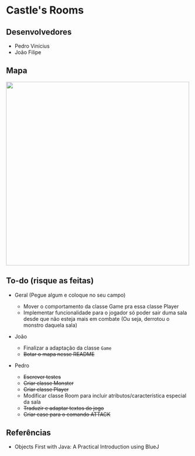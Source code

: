 # Castle's Rooms

## Desenvolvedores

* Pedro Vinícius
* João Filipe

## Mapa

<img src = "https://user-images.githubusercontent.com/99099086/191636955-5b1b66e2-6906-4f3e-a5be-a27506602950.png" width = "500px" />

## To-do (risque as feitas)

* Geral (Pegue algum e coloque no seu campo)
  * Mover o comportamento da classe Game pra essa classe Player
  * Implementar funcionalidade para o jogador só poder sair duma sala desde que não esteja mais em combate (Ou seja, derrotou o monstro daquela sala)

* João
  * Finalizar a adaptação da classe `Game`
  * ~~Botar o mapa nesse README~~

* Pedro
  * ~~Escrever testes~~
  * ~~Criar classe Monster~~
  * ~~Criar classe Player~~
  * Modificar classe Room para incluir atributos/característica especial da sala
  * ~~Traduzir e adaptar textos do jogo~~
  * ~~Criar case para o comando ATTACK~~

## Referências
* Objects First with Java: A Practical Introduction using BlueJ
